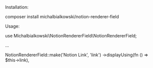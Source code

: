 Installation:

composer install michalbialkowski/notion-renderer-field

Usage:

use Michalbialkowski\NotionRendererField\NotionRendererField;

…

NotionRendererField::make('Notion Link', 'link')
	->displayUsing(fn () => $this->link),


